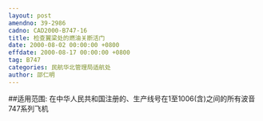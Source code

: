 ```yaml
---
layout: post
amendno: 39-2986
cadno: CAD2000-B747-16
title: 检查翼梁处的燃油关断活门
date: 2000-08-02 00:00:00 +0800
effdate: 2000-08-17 00:00:00 +0800
tag: B747
categories: 民航华北管理局适航处
author: 邵仁明
---
```


##适用范围:
在中华人民共和国注册的、生产线号在1至1006(含)之间的所有波音747系列飞机


